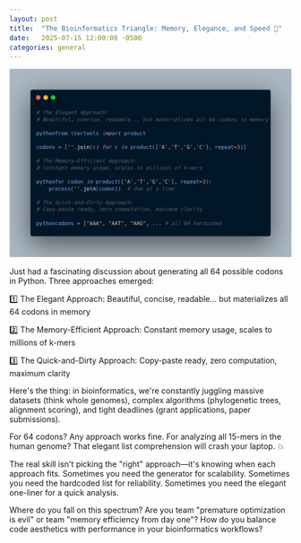 ```yaml
---
layout: post
title:  "The Bioinformatics Triangle: Memory, Elegance, and Speed 🧬"
date:   2025-07-15 12:00:00 -0500
categories: general
---
```


![The bioinformatics triangle](/assets/images/posts/2025-07-15-the-bioinformatics-triangle.png)

Just had a fascinating discussion about generating all 64 possible codons in Python. Three approaches emerged:

1️⃣ The Elegant Approach: Beautiful, concise, readable... but materializes all 64 codons in memory

2️⃣ The Memory-Efficient Approach: Constant memory usage, scales to millions of k-mers

3️⃣ The Quick-and-Dirty Approach: Copy-paste ready, zero computation, maximum clarity

Here's the thing: in bioinformatics, we're constantly juggling massive datasets (think whole genomes), complex algorithms (phylogenetic trees, alignment scoring), and tight deadlines (grant applications, paper submissions).

For 64 codons? Any approach works fine. For analyzing all 15-mers in the human genome? That elegant list comprehension will crash your laptop. 💥

The real skill isn't picking the "right" approach—it's knowing when each approach fits. Sometimes you need the generator for scalability. Sometimes you need the hardcoded list for reliability. Sometimes you need the elegant one-liner for a quick analysis.

Where do you fall on this spectrum? Are you team "premature optimization is evil" or team "memory efficiency from day one"? How do you balance code aesthetics with performance in your bioinformatics workflows?